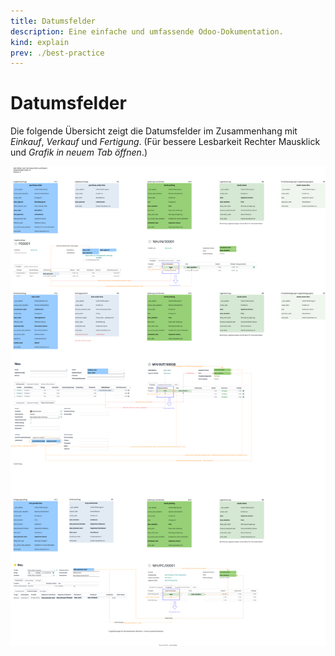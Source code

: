 ```yaml
---
title: Datumsfelder
description: Eine einfache und umfassende Odoo-Dokumentation.
kind: explain
prev: ./best-practice
---
```


# Datumsfelder

Die folgende Übersicht zeigt die Datumsfelder im Zusammenhang mit _Einkauf_, _Verkauf_ und _Fertigung_. (Für bessere Lesbarkeit Rechter Mausklick und _Grafik in neuem Tab öffnen_.)

![Best Practice Datumsfelder](attachments/Best%20Practice%20Datumsfelder.svg)
